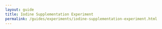```yaml
---
layout: guide
title: Iodine Supplementation Experiment
permalink: /guides/experiments/iodine-supplementation-experiment.html
---
```


